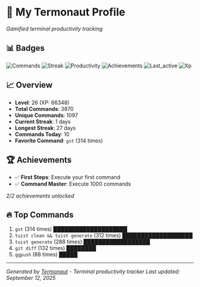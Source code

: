 # 🚀 My Termonaut Profile

*Gamified terminal productivity tracking*

## 📊 Badges

![Commands](https://img.shields.io/badge/Commands-3870-blue?style=flat-square&logo=terminal&logoColor=white) ![Streak](https://img.shields.io/badge/Streak-1+days-red?style=flat-square&logo=terminal&logoColor=white) ![Productivity](https://img.shields.io/badge/Productivity-80.0%25-green?style=flat-square&logo=terminal&logoColor=white) ![Achievements](https://img.shields.io/badge/Achievements-5%2F10-blue?style=flat-square&logo=terminal&logoColor=white) ![Last_active](https://img.shields.io/badge/Last+Active-5h+ago-green?style=flat-square&logo=terminal&logoColor=white) ![Xp](https://img.shields.io/badge/XP-Level+26+%2866348%2F72900%29-orange?style=flat-square&logo=terminal&logoColor=white) 

## 📈 Overview

- **Level**: 26 (XP: 66348)
- **Total Commands**: 3870
- **Unique Commands**: 1097
- **Current Streak**: 1 days
- **Longest Streak**: 27 days
- **Commands Today**: 10
- **Favorite Command**: `gst` (314 times)

## 🏆 Achievements

- ✅ **First Steps**: Execute your first command
- ✅ **Command Master**: Execute 1000 commands

*2/2 achievements unlocked*

## 🔥 Top Commands

1. `gst` (314 times) ████████████████████
2. `tuist clean && tuist generate` (312 times) ███████████████████
3. `tuist generate` (288 times) ██████████████████
4. `git diff` (132 times) ████████
5. `ggpush` (88 times) █████

---

*Generated by [Termonaut](https://github.com/oiahoon/termonaut) - Terminal productivity tracker*
*Last updated: September 12, 2025*
